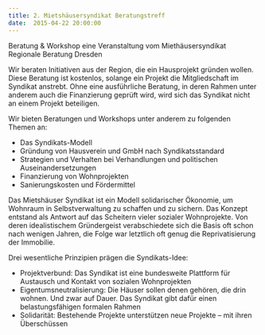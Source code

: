 ```yaml
---
title: 2. Mietshäusersyndikat Beratungstreff
date:  2015-04-22 20:00:00
---
```


Beratung &amp; Workshop  eine Veranstaltung vom Miethäusersyndikat Regionale Beratung Dresden



Wir beraten Initiativen aus der Region, die ein Hausprojekt gründen
wollen. Diese Beratung ist kostenlos, solange ein Projekt die
Mitgliedschaft im Syndikat anstrebt. Ohne eine ausführliche Beratung, in
deren Rahmen unter anderem auch die Finanzierung geprüft wird, wird sich
das Syndikat nicht an einem Projekt beteiligen.



Wir bieten Beratungen und Workshops unter anderem zu folgenden
Themen an:



<ul>

<li>Das Syndikats-Modell</li>

<li>Gründung von Hausverein und GmbH nach Syndikatsstandard</li>

<li>Strategien und Verhalten bei Verhandlungen und politischen
Auseinandersetzungen
</li>

<li>Finanzierung von Wohnprojekten</li>

<li>Sanierungskosten und Fördermittel</li>

</ul>


Das Mietshäuser Syndikat ist ein Modell solidarischer Ökonomie, um
Wohnraum in Selbstverwaltung zu schaffen und zu sichern. Das Konzept
entstand als Antwort auf das Scheitern vieler sozialer Wohnprojekte.
Von deren idealistischem Gründergeist verabschiedete sich die Basis oft
schon nach wenigen Jahren, die Folge war letztlich oft genug die
Reprivatisierung der Immobilie.



Drei wesentliche Prinzipien prägen die Syndikats-Idee:


<ul>

<li>Projektverbund: Das Syndikat ist eine bundesweite Plattform für
Austausch und Kontakt von sozialen Wohnprojekten
</li>

<li>Eigentumsneutralisierung: Die Häuser sollen denen gehören, die
drin wohnen. Und zwar auf Dauer. Das Syndikat gibt dafür einen
belastungsfähigen formalen Rahmen
</li>

<li>Solidarität: Bestehende Projekte unterstützen neue Projekte – mit
ihren Überschüssen
</li>

</ul>

